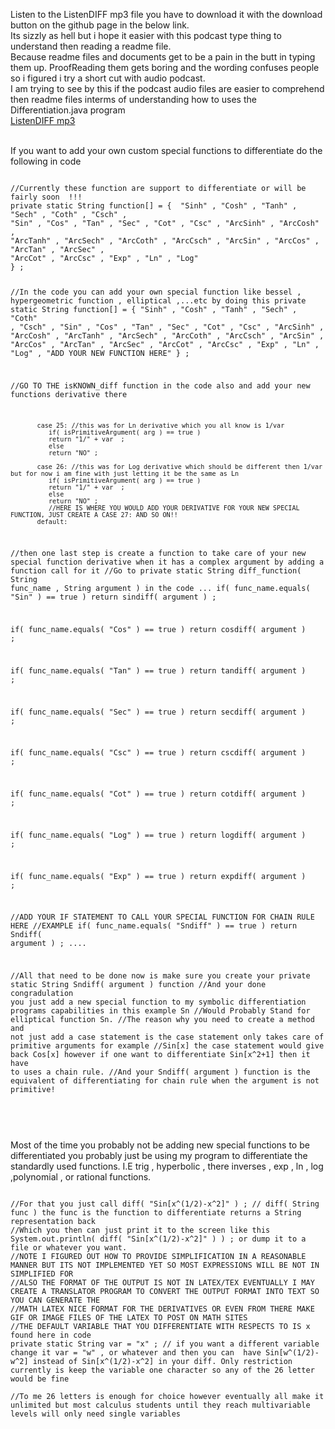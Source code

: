 Listen to the ListenDIFF mp3 file you have to download it with the download button on the github page in the below link.
<br>
Its sizzly as hell but i hope it easier with this podcast type thing to understand then reading a readme file.
<br>
Because readme files and documents get to be a pain in the butt in typing them up. ProofReading them gets boring and the wording confuses people so i figured i try a short cut with audio podcast. 
<br>
I am trying to see by this if the podcast audio files are easier to comprehend then readme files interms of understanding how to uses the Differentiation.java program
<br>
 <a href="https://github.com/nate-fidalgo/MathComputations/blob/master/SymbolicDifferentiation/ListenDIFF">ListenDIFF mp3</a> 
 
<br>
If you want to add your own custom special functions to differentiate  do the following in code
<br>
<pre>
<code>
//Currently these function are support to differentiate or will be fairly soon  !!!
private static String function[] = {  "Sinh" , "Cosh" , "Tanh" , "Sech" , "Coth" , "Csch" ,
"Sin" , "Cos" , "Tan" , "Sec" , "Cot" , "Csc" , "ArcSinh" , "ArcCosh" , 
"ArcTanh" , "ArcSech" , "ArcCoth" , "ArcCsch" , "ArcSin" , "ArcCos" , "ArcTan" , "ArcSec" ,
"ArcCot" , "ArcCsc" , "Exp" , "Ln" , "Log" 
} ; 

//In the code you can add your own special function like bessel , hypergeometric function , elliptical ,...etc by doing this
private static String function[] = {  "Sinh" , "Cosh" , "Tanh" , "Sech" , "Coth" , "Csch" ,
"Sin" , "Cos" , "Tan" , "Sec" , "Cot" , "Csc" , "ArcSinh" , "ArcCosh" , 
"ArcTanh" , "ArcSech" , "ArcCoth" , "ArcCsch" , "ArcSin" , "ArcCos" , "ArcTan" , "ArcSec" ,
"ArcCot" , "ArcCsc" , "Exp" , "Ln" , "Log" , "ADD YOUR NEW FUNCTION HERE"
} ; 

//GO TO THE isKNOWN_diff function in the code also and add your new functions derivative there 

           case 25: //this was for Ln derivative which you all know is 1/var
              if( isPrimitiveArgument( arg ) == true )
              return "1/" + var  ; 
              else
              return "NO" ;
              
           case 26: //this was for Log derivative which should be different then 1/var but for now i am fine with just letting it be the same as Ln
              if( isPrimitiveArgument( arg ) == true )
              return "1/" + var  ; 
              else
              return "NO" ;
              //HERE IS WHERE YOU WOULD ADD YOUR DERIVATIVE FOR YOUR NEW SPECIAL FUNCTION, JUST CREATE A CASE 27: AND SO ON!! 
           default:
          


//then one last step is create a function to take care of your new special function derivative when it has a complex argument by adding a function call for it
//Go to private static String diff_function( String func_name , String argument ) in the code 
   ...
   if( func_name.equals( "Sin" ) == true )
   return sindiff( argument ) ;
    
   if( func_name.equals( "Cos" ) == true )
   return cosdiff( argument ) ; 
    
   if( func_name.equals( "Tan" ) == true )
   return tandiff( argument ) ; 
    
   if( func_name.equals( "Sec" ) == true )
   return secdiff( argument ) ; 
    
   if( func_name.equals( "Csc" ) == true )
   return cscdiff( argument ) ;
   
   if( func_name.equals( "Cot" ) == true )
   return cotdiff( argument ) ;
   
   if( func_name.equals( "Log" ) == true )
   return logdiff( argument ) ;
   
   if( func_name.equals( "Exp" ) == true )
   return expdiff( argument ) ;
   
   //ADD YOUR IF STATEMENT TO CALL YOUR SPECIAL FUNCTION FOR CHAIN RULE HERE
   //EXAMPLE
   if( func_name.equals( "Sndiff" ) == true ) 
   return Sndiff( argument ) ;
   ....
   
   
//All that need to be done now is make sure you create your private static String Sndiff( argument ) function 
//And your done congradulation you just add a new special function to my symbolic differentiation programs capabilities in this example Sn
//Would Probably Stand for elliptical function Sn.
//The reason why you need to create a method and not just add a case statement is the case statement only takes care of primitive arguments for example
//Sin[x] the case statement would give back Cos[x] however if one want to differentiate Sin[x^2+1] then it have to uses a chain rule.
//And your Sndiff( argument ) function is the equivalent of differentiating for chain rule when the argument is not primitive!

</code>
</pre>

<br>
Most of the time you probably not be adding new special functions to be differentiated you probably just be using my program to differentiate the standardly used functions. I.E trig , hyperbolic , there inverses , exp , ln , log ,polynomial , or rational functions.
<br>

<pre>
<code>
//For that you just call diff( "Sin[x^(1/2)-x^2]" ) ; // diff( String func ) the func is the function to differentiate returns a String representation back
//Which you then can just print it to the screen like this     System.out.println( diff( "Sin[x^(1/2)-x^2]" ) ) ; or dump it to a file or whatever you want.
//NOTE I FIGURED OUT HOW TO PROVIDE SIMPLIFICATION IN A REASONABLE MANNER BUT ITS NOT IMPLEMENTED YET SO MOST EXPRESSIONS WILL BE NOT IN SIMPLIFIED FOR
//ALSO THE FORMAT OF THE OUTPUT IS NOT IN LATEX/TEX EVENTUALLY I MAY CREATE A TRANSLATOR PROGRAM TO CONVERT THE OUTPUT FORMAT INTO TEXT SO YOU CAN GENERATE THE 
//MATH LATEX NICE FORMAT FOR THE DERIVATIVES OR EVEN FROM THERE MAKE GIF OR IMAGE FILES OF THE LATEX TO POST ON MATH SITES
//THE DEFAULT VARIABLE THAT YOU DIFFERENTIATE WITH RESPECTS TO IS x found here in code 
private static String var = "x" ; // if you want a different variable change it var = "w" , or whatever and then you can  have Sin[w^(1/2)-w^2] instead of Sin[x^(1/2)-x^2] in your diff. Only restriction currently is keep the variable one character so any of the 26 letter would be fine

//To me 26 letters is enough for choice however eventually all make it unlimited but most calculus students until they reach multivariable levels will only need single variables

</code>
</pre>
